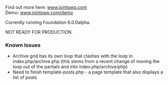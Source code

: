 Find out more here: www.jointswp.com  
Demo: www.jointswp.com/demo

Currently running Foundation 6.0.0alpha.

NOT READY FOR PRODUCTION.

### Known Issues
- Archive grid has its own loop that clashes with the loop in index.php/archive.php (this stems from a recent change of moving the loop out of the partials and into index.php/archive/php)
- Need to finish template-posts.php - a page template that also displays a list of posts

